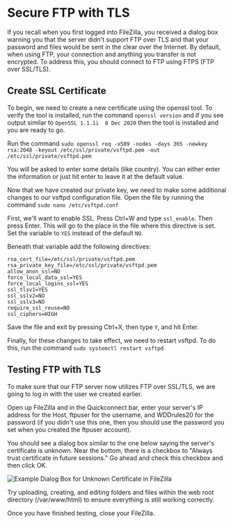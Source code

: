 # Secure FTP with TLS

If you recall when you first logged into FileZilla, you received a dialog box warning you that the server didn't support FTP over TLS and that your password and files would be sent in the clear over the Internet. By default, when using FTP, your connection and anything you transfer is not encrypted. To address this, you should connect to FTP using FTPS (FTP over SSL/TLS).

## Create SSL Certificate

To begin, we need to create a new certificate using the openssl tool.  To verify the tool is installed, run the command `openssl version` and if you see output similar to `OpenSSL 1.1.1i  8 Dec 2020` then the tool is installed and you are ready to go.

Run the command `sudo openssl req -x509 -nodes -days 365 -newkey rsa:2048 -keyout /etc/ssl/private/vsftpd.pem -out /etc/ssl/private/vsftpd.pem`

You will be asked to enter some details (like country). You can either enter the information or just hit enter to leave it at the default value.

Now that we have created our private key, we need to make some additional changes to our vsftpd configuration file. Open the file by running the command `sudo nano /etc/vsftpd.conf`

First, we'll want to enable SSL. Press Ctrl+W and type `ssl_enable`. Then press Enter. This will go to the place in the file where this directive is set. Set the variable to `YES` instead of the default `NO`.

Beneath that variable add the following directives:

```shell
rsa_cert_file=/etc/ssl/private/vsftpd.pem
rsa_private_key_file=/etc/ssl/private/vsftpd.pem
allow_anon_ssl=NO
force_local_data_ssl=YES
force_local_logins_ssl=YES
ssl_tlsv1=YES
ssl_sslv2=NO
ssl_sslv3=NO
require_ssl_reuse=NO
ssl_ciphers=HIGH
```

Save the file and exit by pressing Ctrl+X, then type `Y`, and hit Enter.

Finally, for these changes to take effect, we need to restart vsftpd. To do this, run the command `sudo systemctl restart vsftpd`

## Testing FTP with TLS
To make sure that our FTP server now utilizes FTP over SSL/TLS, we are going to log in with the user we created earlier.

Open up FileZilla and in the Quickconnect bar, enter your server's IP address for the Host, ftpuser for the username, and WDDrules20 for the password (if you didn't use this one, then you should use the password you set when you created the ftpuser account).

You should see a dialog box similar to the one below saying the server's certificate is unknown. Near the bottom, there is a checkbox to "Always trust certificate in future sessions." Go ahead and check this checkbox and then click OK.

![Example Dialog Box for Unknown Certificate in FileZilla](https://inspiringweb.org/vm_images/Filezilla_unknown_certificate_dialog.png)

Try uploading, creating, and editing folders and files within the web root directory (/var/www/html) to ensure everything is still working correctly.

Once you have finished testing, close your FileZilla.